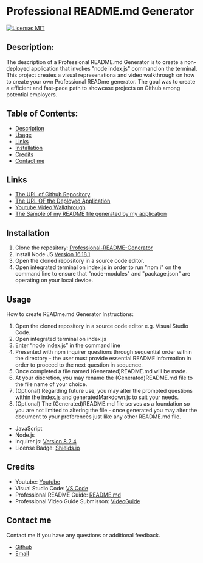 # Professional README.md Generator

[![License: MIT](https://img.shields.io/badge/License-MIT-yellow.svg)](https://opensource.org/licenses/MIT)
  
## Description:
The description of a Professional README.md Generator is to create a non-deployed application that invokes "node index.js" command on the terminal.
This project creates a visual represenationa and video walkthrough on how to create your own Professional READme generator.
The goal was to create a efficient and fast-pace path to showcase projects on Github among potential employers.
## Table of Contents:
- [Description](#description)
- [Usage](#usage)
- [Links](#links)
- [Installation](#installation)
- [Credits](#credits)
- [Contact me](#contact-me)

## Links
- [The URL of Github Repository](https://github.com/kathylopez97/Professional-README-Generator)
- [The URL OF the Deployed Application](https://kathylopez97.github.io/Professional-README-Generator/)
- [Youtube Video Walkthrough](https://www.youtube.com/watch?v=pLm6V9WZeuA)
- [The Sample of my README file generated by my application](assets/README.md)

## Installation 
1. Clone the repository: [Professional-README-Generator](https://github.com/kathylopez97/Professional-README-Generator)
2. Install Node.JS [Version 16.18.1](https://nodejs.org/en/blog/release/v16.18.1/)
3. Open the cloned repository in a source code editor.
4. Open integrated terminal on index.js in order to run "npm i" on the command line to ensure that "node-modules" and "package.json" are operating on your local device.

## Usage
How to create READme.md Generator Instructions:
1. Open the cloned repository in a source code editor e.g. Visual Studio Code.
2. Open integrated terminal on index.js
3. Enter “node index.js” in the command line
4. Presented with npm inquirer questions through sequential order within the directory -  the user must provide essential README information in order to proceed to the next question in sequence.
5. Once completed a file named (Generated)README.md will be made.
6. At your discretion, you may rename the (Generated)README.md file to the file name of your choice.
7. (Optional) Regarding future use, you may alter the prompted questions within the index.js and generatedMarkdown.js to suit your needs.
8. (Optional) The (Generated)README.md file serves as a foundation so you are not limited to altering the file - once generated you may alter the document to your preferences just like any other README.md file.
- JavaScript
- Node.js
- Inquirer.js: [Version 8.2.4](https://www.npmjs.com/package/inquirer/v/8.2.4)
- License Badge: [Shields.io](https://shields.io/)

## Credits 
- Youtube: [Youtube](https://youtube.com)
- Visual Studio Code: [VS Code](https://code.visualstudio.com/)
- Professional README Guide: [README.md](https://coding-boot-camp.github.io/full-stack/github/professional-readme-guide)
- Professional  Video Guide Submisson: [VideoGuide](https://coding-boot-camp.github.io/full-stack/computer-literacy/video-submission-guide)


## Contact me
Contact me If you have any questions or additional feedback.
- [Github](https://github.com/kathylopez97)
- [Email](kathyylopezz97@gmail.com)
